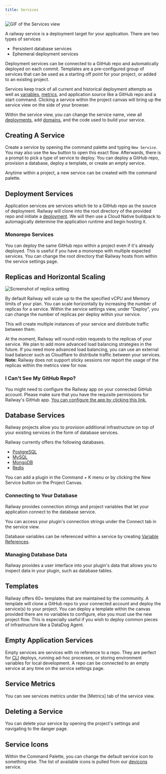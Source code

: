 ```yaml
---
title: Services
---
```


<Image src="https://res.cloudinary.com/railway/image/upload/v1656640995/docs/CleanShot_2022-06-30_at_18.17.31_cl0wlr.gif"
alt="GIF of the Services view"
layout="intrinsic"
width={800} height={646} quality={100} />

A railway service is a deployment target for your application. There are two types of services

- Persistent database services
- Ephemeral deployment services

Deployment services can be connected to a GitHub repo and automatically deployed on each commit. Templates are a pre-configured group of services that can be used as a starting off point for your project, or added to an existing project.

Services keep track of all current and historical deployment attempts as well as [variables](/develop/variables), [metrics](/diagnose/metrics), and application source like a GitHub repo and a start command. Clicking a service within the project canvas will bring up the service view on the side of your browser.

Within the service view, you can change the service name, view all [deployments](/deploy/deployments), add [domains](/deploy/exposing-your-app), and the code used to build your service.

## Creating A Service

Create a service by opening the command palette and typing `New Service`. You may also use the `New` button to open this exact flow. Afterwards, there is a prompt to pick a type of service to deploy. You can deploy a GitHub repo, provision a database, deploy a template, or create an empty service.

Anytime within a project, a new service can be created with the command palette.

## Deployment Services

Application services are services which tie to a GitHub repo as the source of deployment. Railway will clone into the root directory of the provided repo and initiate a [deployment](/deploy/deployments). We will then use a Cloud Native buildpack to automagically determine the application runtime and begin hosting it.

### Monorepo Services

You can deploy the same GitHub repo within a project even if it's already deployed. This is useful if you have a monorepo with multiple expected services. You can change the root directory that Railway hosts from within the service settings page.

## Replicas and Horizontal Scaling

<Image src="https://res.cloudinary.com/railway/image/upload/v1684534939/docs/Export-replica_lrtrvs.png"
alt="Screenshot of replica setting"
layout="responsive"
width={800} height={317} quality={100} />

By default Railway will scale up to the the specified vCPU and Memory limits of your plan. You can scale horizontally by increasing the number of replicas for a service. Within the service settings view, under "Deploy", you can change the number of replicas per deploy within your service.

This will create multiple instances of your service and distribute traffic between them.

At the moment, Railway will round-robin requests to the replicas of your service. We plan to add more advanced load balancing strategies in the future. If you need more advanced load balancing, you can use an external load balancer such as Cloudflare to distribute traffic between your services. **Note:** Railway does not support sticky sessions nor report the usage of the replicas within the metrics view for now.

### I Can't See My GitHub Repo?

You might need to configure the Railway app on your connected GitHub account. Please make sure that you have the requisite permissions for Railway's GitHub app. [You can configure the app by clicking this link.](https://github.com/apps/railway-app/installations/new)

## Database Services

Railway projects allow you to provision additional infrastructure on top of your existing services in the form of database services.

Railway currently offers the following databases.

- [PostgreSQL](/databases/postgresql)
- [MySQL](/databases/mysql)
- [MongoDB](/databases/mongodb)
- [Redis](/databases/redis)

You can add a plugin in the Command + K menu or by clicking the New Service button on the Project Canvas.

### Connecting to Your Database

Railway provides connection strings and project variables that let your application connect to the database service.

You can access your plugin's connection strings under the Connect tab in the service view.

Database variables can be referenced within a service by creating [Variable References](/develop/variables#variable-references).

### Managing Database Data

Railway provides a user interface into your plugin's data that allows you to inspect data in your plugin, such as database tables.

## Templates

Railway offers 60+ templates that are maintained by the community. A template will clone a GitHub repo to your connected account and deploy the service(s) to your project. You can deploy a template within the canvas provided there are no variables to configure, else you must use the new project flow. This is especially useful if you wish to deploy common pieces of infrastructure like a DataDog Agent.

## Empty Application Services

Empty services are services with no reference to a repo. They are perfect for [CLI](/develop/cli) deploys, running ad-hoc processes, or storing environment variables for local development. A repo can be connected to an empty service at any time on the service settings page.

## Service Metrics

You can see services metrics under the [Metrics] tab of the service view.

## Deleting a Service

You can delete your service by opening the project's settings and navigating to the danger page.

## Service Icons

Within the Command Palette, you can change the default service icon to something else. The list of available icons is pulled from our [devicons](https://devicons.railway.app/) service.

